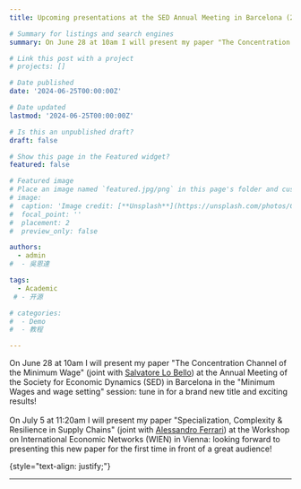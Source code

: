 ```yaml
---
title: Upcoming presentations at the SED Annual Meeting in Barcelona (28/6/2024) and the Workshop on International Economic Networks in Vienna (5/7/2024)

# Summary for listings and search engines
summary: On June 28 at 10am I will present my paper "The Concentration Channel of the Minimum Wage" at the Annual Meeting of the Society for Economic Dynamics (SED) in Barcelona. On July 5 at 11:20am I will present my paper "Specialization, Complexity & Resilience in Supply Chains" at the Workshop on International Economic Networks (WIEN) in Vienna.

# Link this post with a project
# projects: []

# Date published
date: '2024-06-25T00:00:00Z'

# Date updated
lastmod: '2024-06-25T00:00:00Z'

# Is this an unpublished draft?
draft: false

# Show this page in the Featured widget?
featured: false

# Featured image
# Place an image named `featured.jpg/png` in this page's folder and customize its options here.
# image:
#  caption: 'Image credit: [**Unsplash**](https://unsplash.com/photos/CpkOjOcXdUY)'
#  focal_point: ''
#  placement: 2
#  preview_only: false

authors:
  - admin
#  - 吳恩達

tags:
  - Academic
 # - 开源

# categories:
#  - Demo
#  - 教程

---
```


On June 28 at 10am I will present my paper "The Concentration Channel of the Minimum Wage" (joint with [Salvatore Lo Bello](https://sites.google.com/site/salvatorelobello1988/salvatore-lo-bello)) at the Annual Meeting of the Society for Economic Dynamics (SED) in Barcelona in the "Minimum Wages and wage setting" session: tune in for a brand new title and exciting results!
<br> <br>
On July 5 at 11:20am I will present my paper "Specialization, Complexity & Resilience in Supply Chains" (joint with [Alessandro Ferrari](https://sites.google.com/view/aferrari)) at the Workshop on International Economic Networks (WIEN) in Vienna: looking forward to presenting this new paper for the first time in front of a great audience!

{style="text-align: justify;"}

---
